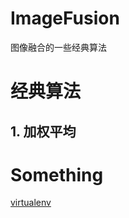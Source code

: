 # ImageFusion
图像融合的一些经典算法

# 经典算法
## 1. 加权平均




# Something
[virtualenv](http://www.jianshu.com/p/08c657bd34f1)

